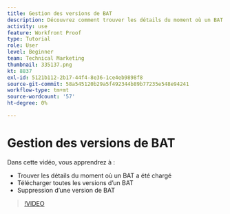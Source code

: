 ```yaml
---
title: Gestion des versions de BAT
description: Découvrez comment trouver les détails du moment où un BAT a été téléchargé, télécharger toutes les versions d’un BAT et supprimer une version de BAT dans [!DNL  Workfront].
activity: use
feature: Workfront Proof
type: Tutorial
role: User
level: Beginner
team: Technical Marketing
thumbnail: 335137.png
kt: 8837
exl-id: 5121b112-2b17-44f4-8e36-1ce4eb9898f8
source-git-commit: 58a545120b29a5f492344b89b77235e548e94241
workflow-type: tm+mt
source-wordcount: '57'
ht-degree: 0%

---
```


# Gestion des versions de BAT

Dans cette vidéo, vous apprendrez à :

* Trouver les détails du moment où un BAT a été chargé
* Télécharger toutes les versions d’un BAT
* Suppression d’une version de BAT

>[!VIDEO](https://video.tv.adobe.com/v/335137/?quality=12)

<!--
## Learn more
* Manage proof versions
* Remove or archive a proof
* Summary for documents overview
-->
